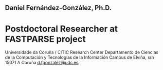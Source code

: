 ##  Daniel Fernández-González, Ph.D.
#  Postdoctoral Researcher at FASTPARSE project
  Universidade da Coruña / CITIC Research Center
  Departamento de Ciencias de la Computación
  y Tecnologías de la Información
  Campus de Elviña, s/n
  15071 A Coruña
  d.fgonzalez@udc.es
